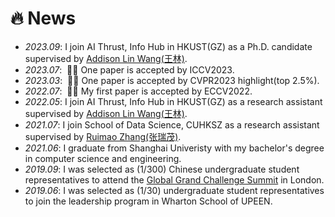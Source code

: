 # 🔥 News

- *2023.09*: I join AI Thrust, Info Hub in HKUST(GZ) as a Ph.D. candidate supervised by <a href='https://vlislab22.github.io/vlislab/linwang.html'>Addison Lin Wang(王林)</a>.
- *2023.07*: &nbsp;🎉🎉 One paper is accepted by ICCV2023.
- *2023.03*: &nbsp;🎉🎉 One paper is accepted by CVPR2023 highlight(top 2.5%).
- *2022.07*: &nbsp;🎉🎉 My first paper is accepted by ECCV2022.
- *2022.05*: I join AI Thrust, Info Hub in HKUST(GZ) as a research assistant supervised by <a href='https://vlislab22.github.io/vlislab/linwang.html'>Addison Lin Wang(王林)</a>.
- *2021.07*: I join School of Data Science, CUHKSZ as a research assistant supervised by <a href='http://www.zhangruimao.site/'>Ruimao Zhang(张瑞茂)</a>.
- *2021.06*: I graduate from Shanghai Univeristy with my bachelor's degree in computer science and engineering.
- *2019.09*: I was selected as (1/300) Chinese undergraduate student representatives to attend the <a href='https://raeng.org.uk/about-us/international/international-partnerships/global-grand-challenges-summit-2019#:~:text=The%20Summit%20took%20place%20on,entrepreneurs%2C%20and%20policymakers%20in%20attendance.'>Global Grand Challenge Summit</a> in London.
- *2019.06*: I was selected as (1/30) undergraduate student representatives to join the leadership program in <a herf='https://www.wharton.upenn.edu/'>Wharton School of UPEEN</a>.
